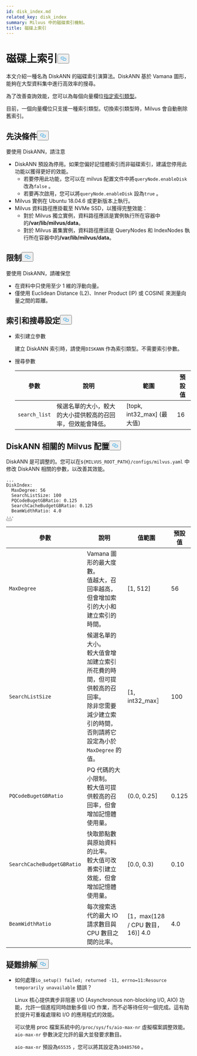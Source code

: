 ```yaml
---
id: disk_index.md
related_key: disk_index
summary: Milvus 中的磁碟索引機制。
title: 磁碟上索引
---
```

<h1 id="On-disk-Index" class="common-anchor-header">磁碟上索引<button data-href="#On-disk-Index" class="anchor-icon" translate="no">
      <svg translate="no"
        aria-hidden="true"
        focusable="false"
        height="20"
        version="1.1"
        viewBox="0 0 16 16"
        width="16"
      >
        <path
          fill="#0092E4"
          fill-rule="evenodd"
          d="M4 9h1v1H4c-1.5 0-3-1.69-3-3.5S2.55 3 4 3h4c1.45 0 3 1.69 3 3.5 0 1.41-.91 2.72-2 3.25V8.59c.58-.45 1-1.27 1-2.09C10 5.22 8.98 4 8 4H4c-.98 0-2 1.22-2 2.5S3 9 4 9zm9-3h-1v1h1c1 0 2 1.22 2 2.5S13.98 12 13 12H9c-.98 0-2-1.22-2-2.5 0-.83.42-1.64 1-2.09V6.25c-1.09.53-2 1.84-2 3.25C6 11.31 7.55 13 9 13h4c1.45 0 3-1.69 3-3.5S14.5 6 13 6z"
        ></path>
      </svg>
    </button></h1><p>本文介紹一種名為 DiskANN 的磁碟索引演算法。DiskANN 基於 Vamana 圖形，能夠在大型資料集中進行高效率的搜尋。</p>
<p>為了改善查詢效能，您可以為每個向量欄位<a href="/docs/zh-hant/index-vector-fields.md">指定索引類型</a>。</p>
<div class="alert note"> 
目前，一個向量欄位只支援一種索引類型。切換索引類型時，Milvus 會自動刪除舊索引。</div>
<h2 id="Prerequisites" class="common-anchor-header">先決條件<button data-href="#Prerequisites" class="anchor-icon" translate="no">
      <svg translate="no"
        aria-hidden="true"
        focusable="false"
        height="20"
        version="1.1"
        viewBox="0 0 16 16"
        width="16"
      >
        <path
          fill="#0092E4"
          fill-rule="evenodd"
          d="M4 9h1v1H4c-1.5 0-3-1.69-3-3.5S2.55 3 4 3h4c1.45 0 3 1.69 3 3.5 0 1.41-.91 2.72-2 3.25V8.59c.58-.45 1-1.27 1-2.09C10 5.22 8.98 4 8 4H4c-.98 0-2 1.22-2 2.5S3 9 4 9zm9-3h-1v1h1c1 0 2 1.22 2 2.5S13.98 12 13 12H9c-.98 0-2-1.22-2-2.5 0-.83.42-1.64 1-2.09V6.25c-1.09.53-2 1.84-2 3.25C6 11.31 7.55 13 9 13h4c1.45 0 3-1.69 3-3.5S14.5 6 13 6z"
        ></path>
      </svg>
    </button></h2><p>要使用 DiskANN，請注意</p>
<ul>
<li>DiskANN 預設為停用。如果您偏好記憶體索引而非磁碟索引，建議您停用此功能以獲得更好的效能。<ul>
<li>若要停用此功能，您可以在 milvus 配置文件中將<code translate="no">queryNode.enableDisk</code> 改為<code translate="no">false</code> 。</li>
<li>若要再次啟用，您可以將<code translate="no">queryNode.enableDisk</code> 設為<code translate="no">true</code> 。</li>
</ul></li>
<li>Milvus 實例在 Ubuntu 18.04.6 或更新版本上執行。</li>
<li>Milvus 資料路徑應掛載至 NVMe SSD，以獲得完整效能：<ul>
<li>對於 Milvus 獨立實例，資料路徑應該是實例執行所在容器中的<strong>/var/lib/milvus/data</strong>。</li>
<li>對於 Milvus 叢集實例，資料路徑應該是 QueryNodes 和 IndexNodes 執行所在容器中的<strong>/var/lib/milvus/data</strong>。</li>
</ul></li>
</ul>
<h2 id="Limits" class="common-anchor-header">限制<button data-href="#Limits" class="anchor-icon" translate="no">
      <svg translate="no"
        aria-hidden="true"
        focusable="false"
        height="20"
        version="1.1"
        viewBox="0 0 16 16"
        width="16"
      >
        <path
          fill="#0092E4"
          fill-rule="evenodd"
          d="M4 9h1v1H4c-1.5 0-3-1.69-3-3.5S2.55 3 4 3h4c1.45 0 3 1.69 3 3.5 0 1.41-.91 2.72-2 3.25V8.59c.58-.45 1-1.27 1-2.09C10 5.22 8.98 4 8 4H4c-.98 0-2 1.22-2 2.5S3 9 4 9zm9-3h-1v1h1c1 0 2 1.22 2 2.5S13.98 12 13 12H9c-.98 0-2-1.22-2-2.5 0-.83.42-1.64 1-2.09V6.25c-1.09.53-2 1.84-2 3.25C6 11.31 7.55 13 9 13h4c1.45 0 3-1.69 3-3.5S14.5 6 13 6z"
        ></path>
      </svg>
    </button></h2><p>要使用 DiskANN，請確保您</p>
<ul>
<li>在資料中只使用至少 1 維的浮動向量。</li>
<li>僅使用 Euclidean Distance (L2)、Inner Product (IP) 或 COSINE 來測量向量之間的距離。</li>
</ul>
<h2 id="Index-and-search-settings" class="common-anchor-header">索引和搜尋設定<button data-href="#Index-and-search-settings" class="anchor-icon" translate="no">
      <svg translate="no"
        aria-hidden="true"
        focusable="false"
        height="20"
        version="1.1"
        viewBox="0 0 16 16"
        width="16"
      >
        <path
          fill="#0092E4"
          fill-rule="evenodd"
          d="M4 9h1v1H4c-1.5 0-3-1.69-3-3.5S2.55 3 4 3h4c1.45 0 3 1.69 3 3.5 0 1.41-.91 2.72-2 3.25V8.59c.58-.45 1-1.27 1-2.09C10 5.22 8.98 4 8 4H4c-.98 0-2 1.22-2 2.5S3 9 4 9zm9-3h-1v1h1c1 0 2 1.22 2 2.5S13.98 12 13 12H9c-.98 0-2-1.22-2-2.5 0-.83.42-1.64 1-2.09V6.25c-1.09.53-2 1.84-2 3.25C6 11.31 7.55 13 9 13h4c1.45 0 3-1.69 3-3.5S14.5 6 13 6z"
        ></path>
      </svg>
    </button></h2><ul>
<li><p>索引建立參數</p>
<p>建立 DiskANN 索引時，請使用<code translate="no">DISKANN</code> 作為索引類型。不需要索引參數。</p></li>
<li><p>搜尋參數</p>
<table>
<thead>
<tr><th>參數</th><th>說明</th><th>範圍</th><th>預設值</th></tr>
</thead>
<tbody>
<tr><td><code translate="no">search_list</code></td><td>候選名單的大小，較大的大小提供較高的召回率，但效能會降低。</td><td>[topk, int32_max] (最大值)</td><td>16</td></tr>
</tbody>
</table>
</li>
</ul>
<h2 id="DiskANN-related-Milvus-configurations" class="common-anchor-header">DiskANN 相關的 Milvus 配置<button data-href="#DiskANN-related-Milvus-configurations" class="anchor-icon" translate="no">
      <svg translate="no"
        aria-hidden="true"
        focusable="false"
        height="20"
        version="1.1"
        viewBox="0 0 16 16"
        width="16"
      >
        <path
          fill="#0092E4"
          fill-rule="evenodd"
          d="M4 9h1v1H4c-1.5 0-3-1.69-3-3.5S2.55 3 4 3h4c1.45 0 3 1.69 3 3.5 0 1.41-.91 2.72-2 3.25V8.59c.58-.45 1-1.27 1-2.09C10 5.22 8.98 4 8 4H4c-.98 0-2 1.22-2 2.5S3 9 4 9zm9-3h-1v1h1c1 0 2 1.22 2 2.5S13.98 12 13 12H9c-.98 0-2-1.22-2-2.5 0-.83.42-1.64 1-2.09V6.25c-1.09.53-2 1.84-2 3.25C6 11.31 7.55 13 9 13h4c1.45 0 3-1.69 3-3.5S14.5 6 13 6z"
        ></path>
      </svg>
    </button></h2><p>DiskANN 是可調整的。您可以在<code translate="no">${MILVUS_ROOT_PATH}/configs/milvus.yaml</code> 中修改 DiskANN 相關的參數，以改善其效能。</p>
<pre><code translate="no" class="language-YAML">...
DiskIndex:
  MaxDegree: 56
  SearchListSize: 100
  PQCodeBugetGBRatio: 0.125
  SearchCacheBudgetGBRatio: 0.125
  BeamWidthRatio: 4.0
...
<button class="copy-code-btn"></button></code></pre>
<table>
<thead>
<tr><th>參數</th><th>說明</th><th>值範圍</th><th>預設值</th></tr>
</thead>
<tbody>
<tr><td><code translate="no">MaxDegree</code></td><td>Vamana 圖形的最大度數。 <br/> 值越大，召回率越高，但會增加索引的大小和建立索引的時間。</td><td>[1, 512]</td><td>56</td></tr>
<tr><td><code translate="no">SearchListSize</code></td><td>候選名單的大小。 <br/> 較大值會增加建立索引所花費的時間，但可提供較高的召回率。 <br/> 除非您需要減少建立索引的時間，否則請將它設定為小於<code translate="no">MaxDegree</code> 的值。</td><td>[1, int32_max］</td><td>100</td></tr>
<tr><td><code translate="no">PQCodeBugetGBRatio</code></td><td>PQ 代碼的大小限制。 <br/> 較大值可提供較高的召回率，但會增加記憶體使用量。</td><td>(0.0, 0.25]</td><td>0.125</td></tr>
<tr><td><code translate="no">SearchCacheBudgetGBRatio</code></td><td>快取節點數與原始資料的比率。 <br/> 較大值可改善索引建立效能，但會增加記憶體使用量。</td><td>[0.0, 0.3)</td><td>0.10</td></tr>
<tr><td><code translate="no">BeamWidthRatio</code></td><td>每次搜索迭代的最大 IO 請求數目與 CPU 數目之間的比率。</td><td>[1，max(128 / CPU 數目，16)] 4.0</td><td>4.0</td></tr>
</tbody>
</table>
<h2 id="Troubleshooting" class="common-anchor-header">疑難排解<button data-href="#Troubleshooting" class="anchor-icon" translate="no">
      <svg translate="no"
        aria-hidden="true"
        focusable="false"
        height="20"
        version="1.1"
        viewBox="0 0 16 16"
        width="16"
      >
        <path
          fill="#0092E4"
          fill-rule="evenodd"
          d="M4 9h1v1H4c-1.5 0-3-1.69-3-3.5S2.55 3 4 3h4c1.45 0 3 1.69 3 3.5 0 1.41-.91 2.72-2 3.25V8.59c.58-.45 1-1.27 1-2.09C10 5.22 8.98 4 8 4H4c-.98 0-2 1.22-2 2.5S3 9 4 9zm9-3h-1v1h1c1 0 2 1.22 2 2.5S13.98 12 13 12H9c-.98 0-2-1.22-2-2.5 0-.83.42-1.64 1-2.09V6.25c-1.09.53-2 1.84-2 3.25C6 11.31 7.55 13 9 13h4c1.45 0 3-1.69 3-3.5S14.5 6 13 6z"
        ></path>
      </svg>
    </button></h2><ul>
<li><p>如何處理<code translate="no">io_setup() failed; returned -11, errno=11:Resource temporarily unavailable</code> 錯誤？</p>
<p>Linux 核心提供異步非阻塞 I/O (Asynchronous non-blocking I/O, AIO) 功能，允許一個進程同時啟動多個 I/O 作業，而不必等待任何一個完成。這有助於提升可重複處理和 I/O 的應用程式的效能。</p>
<p>可以使用 proc 檔案系統中的<code translate="no">/proc/sys/fs/aio-max-nr</code> 虛擬檔案調整效能。<code translate="no">aio-max-nr</code> 參數決定允許的最大並發要求數目。</p>
<p><code translate="no">aio-max-nr</code> 預設為<code translate="no">65535</code> ，您可以將其設定為<code translate="no">10485760</code> 。</p></li>
</ul>
